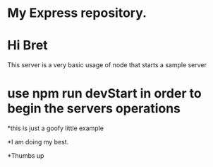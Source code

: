 # My Express repository.

# Hi Bret

This server is a very basic usage of node that starts a sample server

# use npm run devStart in order to begin the servers operations

*this is just a goofy little example

*I am doing my best.

*Thumbs up
